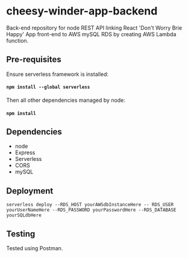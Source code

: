 # cheesy-winder-app-backend

Back-end repository for node REST API linking React 'Don't Worry Brie Happy' App front-end to AWS mySQL RDS by creating AWS Lambda function.

## Pre-requisites 

Ensure serverless framework is installed: 

#### `npm install --global serverless`

Then all other dependencies managed by node:

#### `npm install`

## Dependencies

- node 
- Express
- Serverless
- CORS
- mySQL

## Deployment

`serverless deploy --RDS_HOST yourAWSdbInstanceHere -- RDS_USER yourUserNameHere --RDS_PASSWORD yourPasswordHere --RDS_DATABASE yourSQLdbHere`

## Testing 

Tested using Postman.
